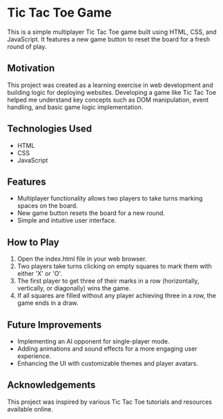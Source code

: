 # Tic Tac Toe Game

This is a simple multiplayer Tic Tac Toe game built using HTML, CSS, and JavaScript. It features a new game button to reset the board for a fresh round of play.

## Motivation

This project was created as a learning exercise in web development and building logic for deploying websites. Developing a game like Tic Tac Toe helped me understand key concepts such as DOM manipulation, event handling, and basic game logic implementation.

## Technologies Used

- HTML
- CSS
- JavaScript

## Features

- Multiplayer functionality allows two players to take turns marking spaces on the board.
- New game button resets the board for a new round.
- Simple and intuitive user interface.

## How to Play

1. Open the  index.html file in your web browser.
2. Two players take turns clicking on empty squares to mark them with either 'X' or 'O'.
3. The first player to get three of their marks in a row (horizontally, vertically, or diagonally) wins the game.
4. If all squares are filled without any player achieving three in a row, the game ends in a draw.

## Future Improvements

- Implementing an AI opponent for single-player mode.
- Adding animations and sound effects for a more engaging user experience.
- Enhancing the UI with customizable themes and player avatars.

## Acknowledgements

This project was inspired by various Tic Tac Toe tutorials and resources available online.